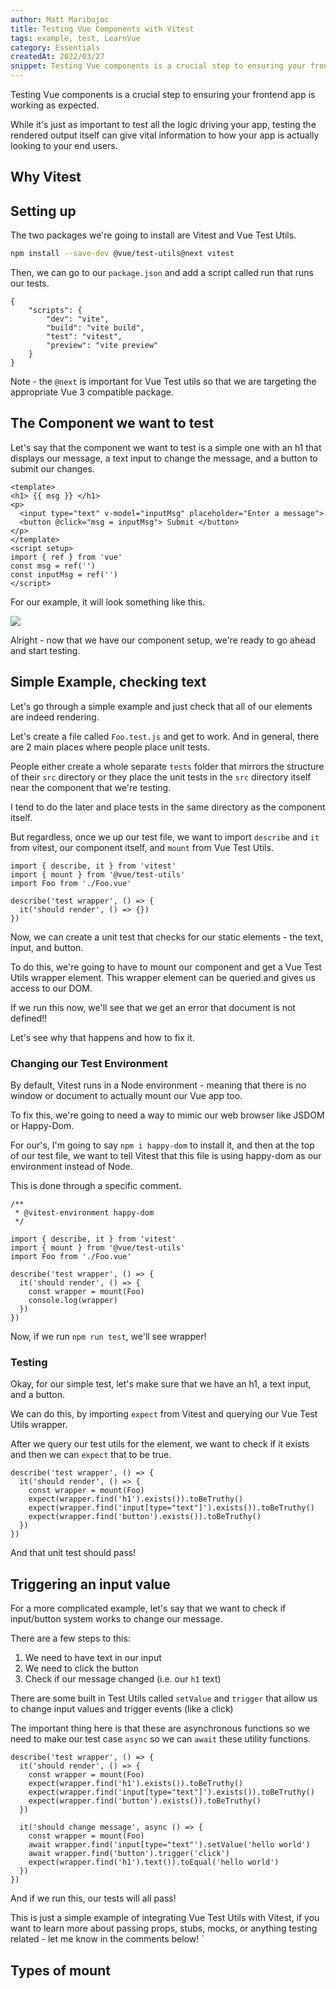```yaml
---
author: Matt Maribojoc
title: Testing Vue Components with Vitest
tags: example, test, LearnVue
category: Essentials
createdAt: 2022/03/27
snippet: Testing Vue components is a crucial step to ensuring your frontend app is working as expected.
---
```


Testing Vue components is a crucial step to ensuring your frontend app is working as expected.

While it's just as important to test all the logic driving your app, testing the rendered output itself can give vital information to how your app is actually looking to your end users.

## Why Vitest

## Setting up

The two packages we're going to install are Vitest and Vue Test Utils.

```bash
npm install --save-dev @vue/test-utils@next vitest
```

Then, we can go to our `package.json` and add a script called run that runs our tests.

```json{}[package.json]
{
    "scripts": {
        "dev": "vite",
        "build": "vite build",
        "test": "vitest",
        "preview": "vite preview"
    }
}
```

Note - the `@next` is important for Vue Test utils so that we are targeting the appropriate Vue 3 compatible package.

## The Component we want to test

Let's say that the component we want to test is a simple one with an h1 that displays our message, a text input to change the message, and a button to submit our changes.

```vue{}[Foo.vue]
<template>
<h1> {{ msg }} </h1>
<p>
  <input type="text" v-model="inputMsg" placeholder="Enter a message">
  <button @click="msg = inputMsg"> Submit </button>
</p>
</template>
<script setup>
import { ref } from 'vue'
const msg = ref('')
const inputMsg = ref('')
</script>
```

For our example, it will look something like this.

![](https://i9.ytimg.com/vi_webp/snCLQmINqCU/mqdefault.webp?v=620a80d2&sqp=CNCElJUG&rs=AOn4CLD1fVUyAC9YS8tyUk5ZinruN3EwRA)

Alright - now that we have our component setup, we're ready to go ahead and start testing.

## Simple Example, checking text

Let's go through a simple example and just check that all of our elements are indeed rendering.

Let's create a file called `Foo.test.js` and get to work. And in general, there are 2 main places where people place unit tests.

People either create a whole separate `tests` folder that mirrors the structure of their `src` directory or they place the unit tests in the `src` directory itself near the component that we're testing.

I tend to do the later and place tests in the same directory as the component itself.

But regardless, once we up our test file, we want to import `describe` and `it` from vitest, our component itself, and `mount` from Vue Test Utils.

```js{}[Foo.test.js]
import { describe, it } from 'vitest'
import { mount } from '@vue/test-utils'
import Foo from './Foo.vue'

describe('test wrapper', () => {
  it('should render', () => {})
})
```

Now, we can create a unit test that checks for our static elements - the text, input, and button.

To do this, we're going to have to mount our component and get a Vue Test Utils wrapper element. This wrapper element can be queried and gives us access to our DOM.

If we run this now, we'll see that we get an error that document is not defined!!

Let's see why that happens and how to fix it.

### Changing our Test Environment

By default, Vitest runs in a Node environment - meaning that there is no window or document to actually mount our Vue app too.

To fix this, we're going to need a way to mimic our web browser like JSDOM or Happy-Dom.

For our's, I'm going to say `npm i happy-dom` to install it, and then at the top of our test file, we want to tell Vitest that this file is using happy-dom as our environment instead of Node.

This is done through a specific comment.

```js{}[Foo.test.js]
/**
 * @vitest-environment happy-dom
 */

import { describe, it } from 'vitest'
import { mount } from '@vue/test-utils'
import Foo from './Foo.vue'

describe('test wrapper', () => {
  it('should render', () => {
    const wrapper = mount(Foo)
    console.log(wrapper)
  })
})
```

Now, if we run `npm run test`, we'll see wrapper!

### Testing

Okay, for our simple test, let's make sure that we have an h1, a text input, and a button.

We can do this, by importing `expect` from Vitest and querying our Vue Test Utils wrapper.

After we query our test utils for the element, we want to check if it exists and then we can `expect` that to be true.

```js{}[Foo.test.js]
describe('test wrapper', () => {
  it('should render', () => {
    const wrapper = mount(Foo)
    expect(wrapper.find('h1').exists()).toBeTruthy()
    expect(wrapper.find('input[type="text"]').exists()).toBeTruthy()
    expect(wrapper.find('button').exists()).toBeTruthy()
  })
})
```

And that unit test should pass!

## Triggering an input value

For a more complicated example, let's say that we want to check if input/button system works to change our message.

There are a few steps to this:

1. We need to have text in our input
2. We need to click the button
3. Check if our message changed (i.e. our `h1` text)

There are some built in Test Utils called `setValue` and `trigger` that allow us to change input values and trigger events (like a click)

The important thing here is that these are asynchronous functions so we need to make our test case `async` so we can `await` these utility functions.

```js{}[Foo.test.js]
describe('test wrapper', () => {
  it('should render', () => {
    const wrapper = mount(Foo)
    expect(wrapper.find('h1').exists()).toBeTruthy()
    expect(wrapper.find('input[type="text"]').exists()).toBeTruthy()
    expect(wrapper.find('button').exists()).toBeTruthy()
  })

  it('should change message', async () => {
    const wrapper = mount(Foo)
    await wrapper.find('input[type="text"').setValue('hello world')
    await wrapper.find('button').trigger('click')
    expect(wrapper.find('h1').text()).toEqual('hello world')
  })
})
```

And if we run this, our tests will all pass!

This is just a simple example of integrating Vue Test Utils with Vitest, if you want to learn more about passing props, stubs, mocks, or anything testing related - let me know in the comments below! `

## Types of mount
